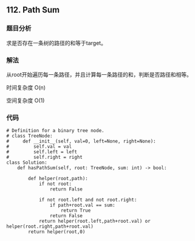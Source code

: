 ## 112. Path Sum

### 题目分析
求是否存在一条树的路径的和等于target。

### 解法
从root开始遍历每一条路径，并且计算每一条路径的和，判断是否路径和相等。

时间复杂度 O(n)

空间复杂度 O(1)

### 代码
```
# Definition for a binary tree node.
# class TreeNode:
#     def __init__(self, val=0, left=None, right=None):
#         self.val = val
#         self.left = left
#         self.right = right
class Solution:
    def hasPathSum(self, root: TreeNode, sum: int) -> bool:

        def helper(root,path):
            if not root:
                return False
            
            if not root.left and not root.right:
                if path+root.val == sum:
                    return True
                return False
            return helper(root.left,path+root.val) or helper(root.right,path+root.val)
        return helper(root,0)
```
